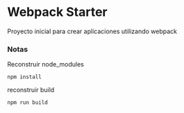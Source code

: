 # Webpack Starter

Proyecto inicial para crear aplicaciones 
utilizando webpack

### Notas

Reconstruir node_modules
```
npm install
``` 
reconstruir build
```
npm run build
```